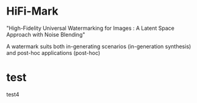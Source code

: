 # HiFi-Mark

"High-Fidelity Universal Watermarking for Images : A Latent Space Approach with Noise Blending"

A watermark suits both in-generating scenarios (in-generation synthesis) and post-hoc applications (post-hoc)

# test


test4